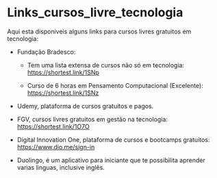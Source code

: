 # Links_cursos_livre_tecnologia

Aqui esta disponiveis alguns links para cursos livres gratuitos em tecnologia:

- Fundação Bradesco:
  - Tem uma lista extensa de cursos não só em tecnologia:
     https://shortest.link/1SNp

  - Curso de 6 horas em Pensamento Computacional (Excelente): 
    https://shortest.link/1SNz
  
 - Udemy, plataforma de cursos gratuitos e pagos. 

 - FGV, cursos livres gratuitos em gestão na tecnologia:
  https://shortest.link/1O7O
  
 - Digital Innovation One, plataforma de cursos e bootcamps gratuitos: 
   https://www.dio.me/sign-in  
 
 - Duolingo, é um aplicativo para iniciante que te possibilita aprender varias linguas, inclusive inglês. 

